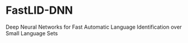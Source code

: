 # FastLID-DNN
Deep Neural Networks for Fast Automatic Language Identification over Small Language Sets
